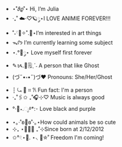 - ⋆˚𝜗𝜚˚⋆ Hi, I’m Julia
- ‧₊˚ ☁️⋅♡🪐༘⋆I LOVE ANIMIE FOREVER!!!
- ˚˖𓍢🌷✧˚.🎀⋆I’m interested in art things
- ᯓᡣ𐭩 I’m currently learning some subject
- ⋆.°🦋༘⋆ Love myself first forever
- ✎ᝰ.📓🗒ˎˊ˗ A person that like Ghost
- (づ˶•༝•˶)づ❤️ Pronouns: She/Her/Ghost
- ┆ ⤿ 💌 ⌗ 𐙚 Fun fact: I'm a person
- ‧₊˚🖇️✩ ₊˚🎧⊹♡ Music is always good
- °‧🫧⋆.ೃ࿔*:･ Love black and purple
- ⋆｡‧˚ʚ🧸ɞ˚‧｡⋆How could animals be so cute
- ⊹₊ ⋆🎂💐🎉 ₊˚⊹Since born at 2/12/2012
- ✩°𓏲⋆🌿. ⋆⸜ 🍵✮˚ Freedom I'm coming!
<!---
JuliaIsBoring/JuliaIsBoring is a ✨ special ✨ repository because its `README.md` (this file) appears on your GitHub profile.
You can click the Preview link to take a look at your changes.
--->
